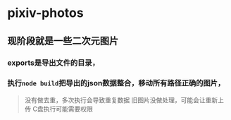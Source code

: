 # pixiv-photos

## 现阶段就是一些二次元图片

### exports是导出文件的目录，

### 执行`node build`把导出的json数据整合，移动所有路径正确的图片，

> 没有做去重，多次执行会导致重复数据
> 旧图片没做处理，可能会让重新上传
> C盘执行可能需要权限